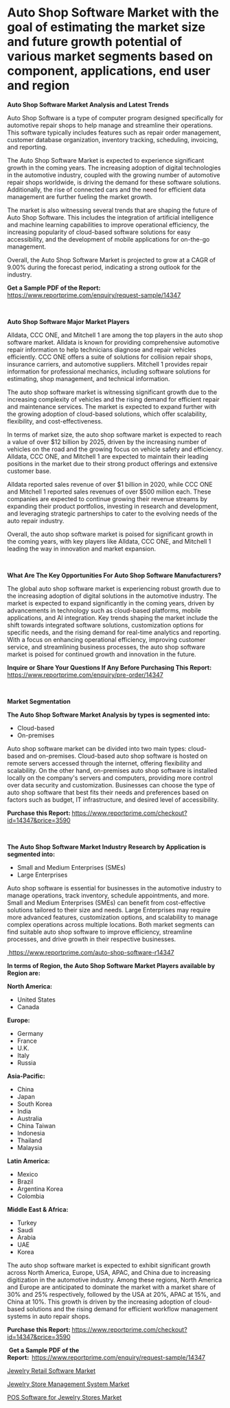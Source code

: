 <p><h1>Auto Shop Software Market with the goal of estimating the market size and future growth potential of various market segments based on component, applications, end user and region</h1></p><p><strong>Auto Shop Software Market Analysis and Latest Trends</strong></p>
<p><p>Auto Shop Software is a type of computer program designed specifically for automotive repair shops to help manage and streamline their operations. This software typically includes features such as repair order management, customer database organization, inventory tracking, scheduling, invoicing, and reporting.</p><p>The Auto Shop Software Market is expected to experience significant growth in the coming years. The increasing adoption of digital technologies in the automotive industry, coupled with the growing number of automotive repair shops worldwide, is driving the demand for these software solutions. Additionally, the rise of connected cars and the need for efficient data management are further fueling the market growth.</p><p>The market is also witnessing several trends that are shaping the future of Auto Shop Software. This includes the integration of artificial intelligence and machine learning capabilities to improve operational efficiency, the increasing popularity of cloud-based software solutions for easy accessibility, and the development of mobile applications for on-the-go management.</p><p>Overall, the Auto Shop Software Market is projected to grow at a CAGR of 9.00% during the forecast period, indicating a strong outlook for the industry.</p></p>
<p><strong>Get a Sample PDF of the Report:&nbsp;</strong> <a href="https://www.reportprime.com/enquiry/request-sample/14347">https://www.reportprime.com/enquiry/request-sample/14347</a></p>
<p>&nbsp;</p>
<p><strong>Auto Shop Software Major Market Players</strong></p>
<p><p>Alldata, CCC ONE, and Mitchell 1 are among the top players in the auto shop software market. Alldata is known for providing comprehensive automotive repair information to help technicians diagnose and repair vehicles efficiently. CCC ONE offers a suite of solutions for collision repair shops, insurance carriers, and automotive suppliers. Mitchell 1 provides repair information for professional mechanics, including software solutions for estimating, shop management, and technical information.</p><p>The auto shop software market is witnessing significant growth due to the increasing complexity of vehicles and the rising demand for efficient repair and maintenance services. The market is expected to expand further with the growing adoption of cloud-based solutions, which offer scalability, flexibility, and cost-effectiveness.</p><p>In terms of market size, the auto shop software market is expected to reach a value of over $12 billion by 2025, driven by the increasing number of vehicles on the road and the growing focus on vehicle safety and efficiency. Alldata, CCC ONE, and Mitchell 1 are expected to maintain their leading positions in the market due to their strong product offerings and extensive customer base.</p><p>Alldata reported sales revenue of over $1 billion in 2020, while CCC ONE and Mitchell 1 reported sales revenues of over $500 million each. These companies are expected to continue growing their revenue streams by expanding their product portfolios, investing in research and development, and leveraging strategic partnerships to cater to the evolving needs of the auto repair industry.</p><p>Overall, the auto shop software market is poised for significant growth in the coming years, with key players like Alldata, CCC ONE, and Mitchell 1 leading the way in innovation and market expansion.</p></p>
<p>&nbsp;</p>
<p><strong>What Are The Key Opportunities For Auto Shop Software Manufacturers?</strong></p>
<p><p>The global auto shop software market is experiencing robust growth due to the increasing adoption of digital solutions in the automotive industry. The market is expected to expand significantly in the coming years, driven by advancements in technology such as cloud-based platforms, mobile applications, and AI integration. Key trends shaping the market include the shift towards integrated software solutions, customization options for specific needs, and the rising demand for real-time analytics and reporting. With a focus on enhancing operational efficiency, improving customer service, and streamlining business processes, the auto shop software market is poised for continued growth and innovation in the future.</p></p>
<p><strong>Inquire or Share Your Questions If Any Before Purchasing This Report:</strong> <a href="https://www.reportprime.com/enquiry/pre-order/14347">https://www.reportprime.com/enquiry/pre-order/14347</a></p>
<p>&nbsp;</p>
<p><strong>Market Segmentation</strong></p>
<p><strong>The Auto Shop Software Market Analysis by types is segmented into:</strong></p>
<p><ul><li>Cloud-based</li><li>On-premises</li></ul></p>
<p><p>Auto shop software market can be divided into two main types: cloud-based and on-premises. Cloud-based auto shop software is hosted on remote servers accessed through the internet, offering flexibility and scalability. On the other hand, on-premises auto shop software is installed locally on the company's servers and computers, providing more control over data security and customization. Businesses can choose the type of auto shop software that best fits their needs and preferences based on factors such as budget, IT infrastructure, and desired level of accessibility.</p></p>
<p><strong>Purchase this Report:&nbsp;</strong><a href="https://www.reportprime.com/checkout?id=14347&price=3590">https://www.reportprime.com/checkout?id=14347&price=3590</a></p>
<p>&nbsp;</p>
<p><strong>The Auto Shop Software Market Industry Research by Application is segmented into:</strong></p>
<p><ul><li>Small and Medium Enterprises (SMEs)</li><li>Large Enterprises</li></ul></p>
<p><p>Auto shop software is essential for businesses in the automotive industry to manage operations, track inventory, schedule appointments, and more. Small and Medium Enterprises (SMEs) can benefit from cost-effective solutions tailored to their size and needs. Large Enterprises may require more advanced features, customization options, and scalability to manage complex operations across multiple locations. Both market segments can find suitable auto shop software to improve efficiency, streamline processes, and drive growth in their respective businesses.</p></p>
<p><a href="https://www.reportprime.com/auto-shop-software-r14347">&nbsp;https://www.reportprime.com/auto-shop-software-r14347</a></p>
<p><strong>In terms of Region, the Auto Shop Software Market Players available by Region are:</strong></p>
<p>
    <p> <strong> North America: </strong>
        <ul>
            <li>United States</li>
            <li>Canada</li>
        </ul>
        </p> 
    <p> <strong> Europe: </strong>
        <ul>
            <li>Germany</li>
            <li>France</li>
            <li>U.K.</li>
            <li>Italy</li>
            <li>Russia</li>
        </ul>
        </p> 
    <p> <strong> Asia-Pacific: </strong>
        <ul>
            <li>China</li>
            <li>Japan</li>
            <li>South Korea</li>
            <li>India</li>
            <li>Australia</li>
            <li>China Taiwan</li>
            <li>Indonesia</li>
            <li>Thailand</li>
            <li>Malaysia</li>
        </ul>
        </p> 
    <p> <strong> Latin America: </strong>
        <ul>
            <li>Mexico</li>
            <li>Brazil</li>
            <li>Argentina Korea</li>
            <li>Colombia</li>
        </ul>
        </p> 
    <p> <strong> Middle East & Africa: </strong>
        <ul>
            <li>Turkey</li>
            <li>Saudi</li>
            <li>Arabia</li>
            <li>UAE</li>
            <li>Korea</li>
        </ul>
    </p>
    </p>
<p><p>The auto shop software market is expected to exhibit significant growth across North America, Europe, USA, APAC, and China due to increasing digitization in the automotive industry. Among these regions, North America and Europe are anticipated to dominate the market with a market share of 30% and 25% respectively, followed by the USA at 20%, APAC at 15%, and China at 10%. This growth is driven by the increasing adoption of cloud-based solutions and the rising demand for efficient workflow management systems in auto repair shops.</p></p>
<p><strong>Purchase this Report: </strong><a href="https://www.reportprime.com/checkout?id=14347&price=3590">https://www.reportprime.com/checkout?id=14347&price=3590</a></p>
<p>&nbsp;<strong>Get a Sample PDF of the Report:&nbsp;&nbsp;</strong><a href="https://www.reportprime.com/enquiry/request-sample/14347">https://www.reportprime.com/enquiry/request-sample/14347</a></p>
<p><strong></strong></p>
<p><p><a href="https://github.com/pennyaldbrittonh658/Market-Research-Report-List-1/blob/main/jewelry-retail-software-market.md">Jewelry Retail Software Market</a></p><p><a href="https://github.com/gcimaudf65/Market-Research-Report-List-1/blob/main/jewelry-store-management-system-market.md">Jewelry Store Management System Market</a></p><p><a href="https://github.com/sardarp081/Market-Research-Report-List-1/blob/main/pos-software-for-jewelry-stores-market.md">POS Software for Jewelry Stores Market</a></p></p>